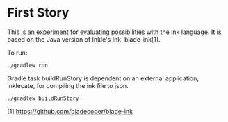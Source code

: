 # First Story

This is an experiment for evaluating possibilities with the ink language. It is based on the Java version of Inkle's Ink.
blade-ink[1].

To run:

    ./gradlew run

Gradle task buildRunStory is dependent on an external application, inklecate, for compiling the ink file to json.

    ./gradlew buildRunStory

[1] https://github.com/bladecoder/blade-ink
